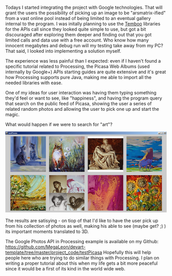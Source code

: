 Todays I started integrating the project with Google technologies. That will grant the users the possibility of picking up an image to be "arsmatrix-ified" from a vast online pool instead of being limited to an eventual gallery internal to the program.
I was initally planning to use the [Temboo](https://temboo.com/ "Temboo") libraries for the APIs call since they looked quite simple to use, but got a bit discouraged after exploring them deeper and finding out that you got limited calls and data use with a free account. Who know how many innocent megabytes and debug run will my testing take away from my PC? That said, I looked into implementing a solution myself.

The experience was less painful than I expected: even if I haven't found a specific tutorial related to Processing, the Picasa Web Albums (used internally by Google+) APIs starting guides are quite extensive and it's great how Processing supports pure Java, making me able to import all the needed libraries with ease.

One of my ideas for user interaction was having them typing something they'd feel or want to see, like "happiness", and having the program query that search on the public feed of Picasa, showing the user a series of related random photos and allowing the user to pick one up and start the magic.

What would happen if we were to search for "art"?

![picasaTest](/project_images/04-picasaTest.png?raw=true"picasaTest")

The results are satisying - on tiop of that I'd like to have the user pick up from his collection of photos as well, making his able to see (maybe get? ;) ) its important moments translated to 3D.

The Google Photos API in Processing example is available on my Github: https://github.com/MegaLeon/devart-template/tree/master/project_code/testPicasa
Hopefully this will help people here who are trying to do similar things with Processing. I plan on writing a proper tutorial about this when my life gets a bit more peaceful since it would be a first of its kind in the world wide web.

